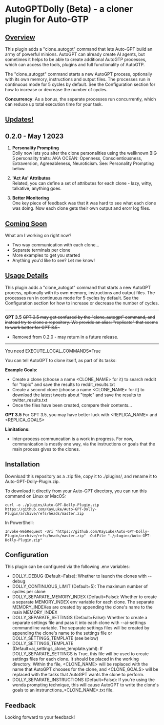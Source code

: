 # AutoGPTDolly (Beta) - a cloner plugin for Auto-GTP

## <u>Overview</u>

This plugin adds a "clone_autogpt" command that lets Auto-GPT build an army of powerful minions. AutoGPT can already create AI agents, but sometimes it helps to be able to create additional AutoGTP processes, which can access the tools, plugins and full functionality of AutoGTP.

The "clone_autogpt" command starts a new AutoGPT process, optionally with its own memory, instructions and output files. The processes run in continuous mode for 5 cycles by default. See the Configuration section for how to increase or decrease the number of cycles.

**Concurrency**: As a bonus, the separate processes run concurrently, which can reduce up total execution time for your task.

## <u>Updates!</u>

## **0.2.0 - May 1 2023**

1. **Personality Prompting**
<br/>Dolly now lets you alter the clone personalities using the wellknown BIG 5 personality traits: AKA OCEAN: Openness, Conscientiousness, Extraversion, Agreeableness, Neuroticism. See: Personality Prompting below.

2. **'Act As' Attributes** 
<br/>Related, you can define a set of attributes for each clone - lazy, witty, talkative, anything goes.

3. **Better Monitoring**
<br/>One key piece of feedback was that it was hard to see what each clone was doing. Now each clone gets their own output and erorr log files. 

## <u>Coming Soon</u>

What am I working on right now? 
- Two way communication with each clone... 
- Separate terminals per clone
- More examples to get you started
- Anything you'd like to see? Let me know!

## <u>Usage Details</u>

This plugin adds a "clone_autogpt" command that starts a new AutoGPT process, optionally with its own memory, instructions and output files. The processes run in continuous mode for 5 cycles by default. See the Configuration section for how to increase or decrease the number of cycles.

---
**GPT 3.5**
~~GPT 3.5 may get confused by the "clone_autogpt" command, and instead try to clone a repository. We provide an alias: "replicate" that seems to work better for GPT 3.5~~~

- Removed from 0.2.0 - may return in a future release.

---
You need EXECUTE_LOCAL_COMMANDS=True

You can tell AutoGPT to clone itself, as part of its tasks:

**Example Goals:**
- Create a clone (choose a name <CLONE_NAME> for it) to search reddit for "topic" and save the results to reddit_results.txt
- Create a second clone (choose a name <CLONE_NAME> for it) to download the latest tweets about "topic" and save the results to twitter_results.txt
- Once the files have been created, compare their contents...

**GPT 3.5**
For GPT 3.5, you may have better luck with <REPLICA_NAME> and <REPLICA_GOALS> 

**Limitations:**
- Inter-process communcation is a work in progress. For now, communication is mostly one way, via the instructions or goals that the main process gives to the clones.

## Installation

Download this repository as a .zip file, copy it to ./plugins/, and rename it to Auto-GPT-Dolly-Plugin.zip.

To download it directly from your Auto-GPT directory, you can run this command on Linux or MacOS:

```
curl -o ./plugins/Auto-GPT-Dolly-Plugin.zip https://github.com/KayLuke/Auto-GPT-Dolly-Plugin/archive/refs/heads/master.zip
```

In PowerShell:

```
Invoke-WebRequest -Uri "https://github.com/KayLuke/Auto-GPT-Dolly-Plugin/archive/refs/heads/master.zip" -OutFile "./plugins/Auto-GPT-Dolly-Plugin.zip"
```

## Configuration

This plugin can be configured via the following .env variables:

- DOLLY_DEBUG (Default=False): Whether to launch the clones with --debug
- DOLLY_CONTINUOUS_LIMIT (Default=5): The maximum number of cycles per clone
- DOLLY_SEPARATE_MEMORY_INDEX (Default=False): Whether to create a separate MEMORY_INDEX env variable for each clone. The separate MEMORY_INDEXes are created by appending the clone's name to the main MEMORY_INDEX 
- DOLLY_SEPARATE_SETTINGS (Default=False): Whether to create a separate settings file and pass it into each clone with --ai-settings commandline variable. The separate settings files will be created by appending the clone's name to the settings file or DOLLY_SETTINGS_TEMPLATE (see below)
- DOLLY_SETTINGS_TEMPLATE (Default=ai_settings_clone_template.yaml): If DOLLY_SEPARATE_SETTINGS is True, this file will be used to create settings files for each clone. It should be placed in the working directory. Within the file, <CLONE_NAME> will be replaced with the name that AutoGPT chooses for the clone, and <CLONE_GOALS> will be replaced with the tasks that AutoGPT wants the clone to perform.
- DOLLY_SEPARATE_INSTRUCTIONS (Default=False): If you're using the wonda prompting technique, this will cause AutoGPT to write the clone's goals to an instrunctions_<CLONE_NAME>.txt file.


## Feedback

Looking forward to your feedback!
